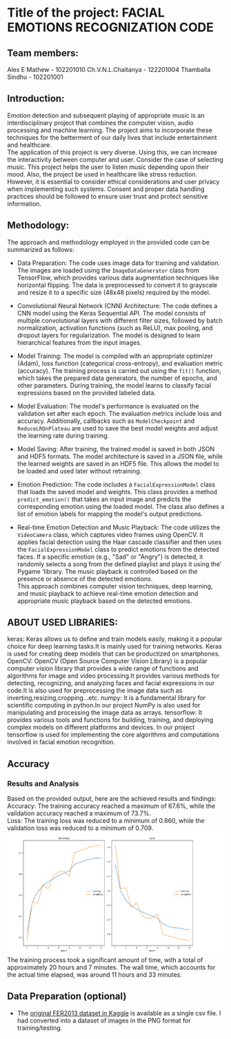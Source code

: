 # Title of the project: FACIAL EMOTIONS RECOGNIZATION CODE
## Team members:
 Alex E Mathew - 102201010
 Ch.V.N.L.Chaitanya - 122201004
 Thamballa Sindhu - 102201001
## Introduction:
 Emotion detection and subsequent playing of appropriate music is an interdisciplinary project that combines the computer vision, audio processing and machine learning. The project aims to incorporate these techniques for the betterment of our daily lives that include entertainment and healthcare.  
 The application of this project is very diverse. Using this, we can increase the interactivity between computer and user. Consider the case of selecting music. This project helps the user to listen music depending upon their mood. Also, the project be used in healthcare like stress reduction.  
 However, it is essential to consider ethical considerations and user privacy when implementing such systems. Consent and proper data handling practices should be followed to ensure user trust and protect sensitive information.  
## Methodology:
The approach and methodology employed in the provided code can be summarized as follows:  

* Data Preparation: The code uses image data for training and validation. The images are loaded using the `ImageDataGenerator` class from TensorFlow, which provides various data augmentation techniques like horizontal flipping. The data is preprocessed to convert it to grayscale and resize it to a specific size (48x48 pixels) required by the model.  

* Convolutional Neural Network (CNN) Architecture: The code defines a CNN model using the Keras Sequential API. The model consists of multiple convolutional layers with different filter sizes, followed by batch normalization, activation functions (such as ReLU), max pooling, and dropout layers for regularization. The model is designed to learn hierarchical features from the input images.  

* Model Training: The model is compiled with an appropriate optimizer (Adam), loss function (categorical cross-entropy), and evaluation metric (accuracy). The training process is carried out using the `fit()` function, which takes the prepared data generators, the number of epochs, and other parameters. During training, the model learns to classify facial expressions based on the provided labeled data.  

* Model Evaluation: The model's performance is evaluated on the validation set after each epoch. The evaluation metrics include loss and accuracy. Additionally, callbacks such as `ModelCheckpoint` and `ReduceLROnPlateau` are used to save the best model weights and adjust the learning rate during training.  

* Model Saving: After training, the trained model is saved in both JSON and HDF5 formats. The model architecture is saved in a JSON file, while the learned weights are saved in an HDF5 file. This allows the model to be loaded and used later without retraining.  

* Emotion Prediction: The code includes a `FacialExpressionModel` class that loads the saved model and weights. This class provides a method `predict_emotion()` that takes an input image and predicts the corresponding emotion using the loaded model. The class also defines a list of emotion labels for mapping the model's output predictions.  

* Real-time Emotion Detection and Music Playback: The code utilizes the `VideoCamera` class, which captures video frames using OpenCV. It applies facial detection using the Haar cascade classifier and then uses the `FacialExpressionModel` class to predict emotions from the detected faces. If a specific emotion (e.g., "Sad" or "Angry") is detected, it randomly selects a song from the defined playlist and plays it using the’ Pygame ‘library. The music playback is controlled based on the presence or absence of the detected emotions.  
 This approach combines computer vision techniques, deep learning, and music playback to achieve real-time emotion detection and appropriate music playback based on the detected emotions.
 ## ABOUT USED LIBRARIES:
 keras:  Keras allows us to define and train models easily, making it a popular choice for deep learning tasks.It is mainly used for training       networks. Keras is used for creating deep models that can be productized on smartphones.
 OpenCV: OpenCV (Open Source Computer Vision Library) is a popular computer vision library that provides a wide range of functions and algorithms   for image and video processing.It provides various methods for detecting, recognizing, and analyzing faces and facial expressions in our         code.It is also used for preprocessing the image data such as inverting,resizing,cropping...etc.
 numpy: It is a fundamental library for scientific computing in python.In our project NumPy is also used for manipulating and processing the       image data as arrays.
 tensorflow: It provides various tools and functions for building, training, and deploying complex models on different platforms and devices. In   our project tensorflow is used for implementing the core algorithms and computations involved in facial emotion recognition.
## Accuracy
### Results and Analysis  
 Based on the provided output, here are the achieved results and findings:  
 Accuracy: The training accuracy reached a maximum of 67.6%, while the validation accuracy reached a maximum of 73.7%.  
 Loss: The training loss was reduced to a minimum of 0.860, while the validation loss was reduced to a minimum of 0.709.  
![Accuracy plot](accuracy.png)
The training process took a significant amount of time, with a total of approximately 20 hours and 7 minutes. The wall time, which accounts for the actual time elapsed, was around 11 hours and 33 minutes.  

 ## Data Preparation (optional)

* The [original FER2013 dataset in Kaggle](https://www.kaggle.com/deadskull7/fer2013) is available as a single csv file. I had converted into a dataset of images in the PNG format for training/testing.
